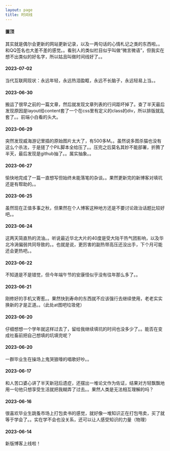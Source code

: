 ```yaml
---
layout: page
title: 时间线
---
```

#### 置顶
其实就是偶尔会更新的网站更新记录，以及一两句话的心情札记之类的东西啦。。和QQ签名也大差不差的感觉。。看别人的类似栏目似乎叫做“微言微语”，但我实在想不出类似的好名字，所以姑且叫做时间线好了。。

#### 2023-07-02
当代互联网现状：永远年轻，永远热泪盈眶，永远不长脑子，永远轻易上当。。

#### 2023-06-30
搬运了很早之前的一篇文章，然后就发现文章列表的行间距坏掉了。查了半天最后发现原因是layout给content套了一个在css里有定义的class的div，所以排版就乱套了。。前端小白看的头大。

#### 2023-06-29
突然发现威海游记里插的原始图片太大了，有500多M。。虽然说多图杀猫也没有这么个杀法，于是搓了个PIL脚本全给压了。。压完之后莫名其妙不能部署，折腾了半天，最后发现是github抽了。。属实抽象。。

#### 2023-06-27
愉快地完成了一篇一直想写但始终未能落笔的杂谈。。果然更新完的新博客对填坑还是有帮助的。。

#### 2023-06-25
虽然现在正值多事之秋，但果然在个人博客这种地方还是不要讨论政治话题比较好吧。。

#### 2023-06-24
这两天简直热的流油。。听说最近华北大片的40度是受大陆干热气团影响，以及华北冷涡偏弱共同导致的。。也就是说，更厉害的副热带高压还没出手，下个月可能还会更热吧。。

#### 2023-06-22
不知道是不是错觉，但今年端午节的安康怪似乎没有往年那么多了。。

#### 2023-06-21
刚修好的手机又寄惹。。果然快到寿命的东西就不应该强行去继续使用，老老实实换新的才是正道。。（此处at图吧垃圾佬）

#### 2023-06-20
仔细想想一个学年就这样过去了，留给我继续填坑的时间也没多少了。。能否在变成社畜前把自己想填的坑填完呢？

#### 2023-06-20
一群毕业生在操场上鬼哭狼嚎的唱歌好吵。。

#### 2023-06-17
和人苦口婆心讲了半天新冠后遗症，还摆出一堆论文作为佐证，结果对方轻飘飘地用一句他只想享受生活就把我糊弄了过去。。果然人类是无法相互理解的吗？

#### 2023-06-16
很喜欢毕业生跳蚤市场上打包卖书的感觉，就好像一堆知识正在打包甩卖，买了就等于学会了。。实在学不会也没关系，还可以让人感受知识的力量（物理）

#### 2023-06-14
新版博客上线啦！



